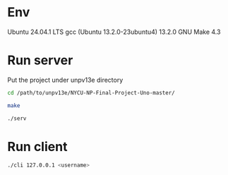 # Env
Ubuntu 24.04.1 LTS
gcc (Ubuntu 13.2.0-23ubuntu4) 13.2.0
GNU Make 4.3

# Run server
Put the project under unpv13e directory

```bash
cd /path/to/unpv13e/NYCU-NP-Final-Project-Uno-master/

make

./serv
```

# Run client
```bash
./cli 127.0.0.1 <username>
```